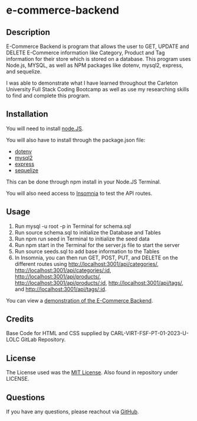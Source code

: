 # e-commerce-backend

## Description

E-Commerce Backend is program that allows the user to GET, UPDATE and DELETE E-Commerce information like Category, Product and Tag information for their store which is stored on a database. This program uses Node.js, MYSQL, as well as NPM packages like dotenv, mysql2, express, and sequelize. 

I was able to demonstrate what I have learned throughout the Carleton University Full Stack Coding Bootcamp as well as use my researching skills to find and complete this program.

## Installation

You will need to install [node.JS](https://nodejs.org/en/download). 

You will also have to install through the package.json file: 

- [dotenv](https://www.npmjs.com/package/dotenv)
- [mysql2](https://www.npmjs.com/package/mysql2)
- [express](https://www.npmjs.com/package/express)
- [sequelize](https://www.npmjs.com/package/sequelize)

This can be done through npm install in your Node.JS Terminal.

You will also need access to [Insomnia](https://insomnia.rest/) to test the API routes. 

## Usage

1. Run mysql -u root -p in Terminal for schema.sql
2. Run source schema.sql to initialize the Database and Tables
3. Run npm run seed in Terminal to initialize the seed data
4. Run npm start in the Terminal for the server.js file to start the server
5. Run source seeds.sql to add base information to the Tables
6. In Insomnia, you can then run GET, POST, PUT, and DELETE on the different routes using [http://localhost:3001/api/categories/](http://localhost:3001/api/categories/), [http://localhost:3001/api/categories/:id](http://localhost:3001/api/categories/:id), [http://localhost:3001/api/products/](http://localhost:3001/api/products/), [http://localhost:3001/api/products/:id](http://localhost:3001/api/products/:id), [http://localhost:3001/api/tags/](http://localhost:3001/api/tags/), and [http://localhost:3001/api/tags/:id](http://localhost:3001/api/tags/:id).

You can view a [demonstration of the E-Commerce Backend](https://drive.google.com/file/d/1iHiKGkpcy5r21TdVPFh7HSjISwfde3Af/view).

## Credits

Base Code for HTML and CSS supplied by CARL-VIRT-FSF-PT-01-2023-U-LOLC GitLab Repository.

## License

The License used was the [MIT License](https://choosealicense.com/licenses/mit/). Also found in repository under LICENSE.

## Questions

If you have any questions, please reachout via [GitHub](https://github.com/mdeluca13/).